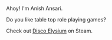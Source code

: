 Ahoy! I'm Anish Ansari.

Do you like table top role playing games?

Check out <a href="https://store.steampowered.com/app/632470/Disco_Elysium/" target="_blank">Disco Elysium</a> on Steam.
